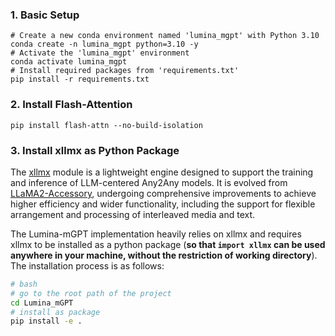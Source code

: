 
### 1. Basic Setup

```
# Create a new conda environment named 'lumina_mgpt' with Python 3.10
conda create -n lumina_mgpt python=3.10 -y
# Activate the 'lumina_mgpt' environment
conda activate lumina_mgpt
# Install required packages from 'requirements.txt'
pip install -r requirements.txt
```

### 2. Install Flash-Attention
```
pip install flash-attn --no-build-isolation
```

### 3. Install xllmx as Python Package
The [xllmx](./xllmx) module is a lightweight engine designed to support the training and inference of
LLM-centered Any2Any models. It is evolved from [LLaMA2-Accessory](https://github.com/Alpha-VLLM/LLaMA2-Accessory), undergoing comprehensive improvements to achieve higher efficiency and
wider functionality, including the support for flexible arrangement and processing of interleaved media and text.

The Lumina-mGPT implementation heavily relies on xllmx and requires xllmx to be installed as a python package (**so that `import xllmx` can be used anywhere in your machine, without the restriction of working directory**).
The installation process is as follows:
```bash
# bash
# go to the root path of the project
cd Lumina_mGPT
# install as package
pip install -e .
```
